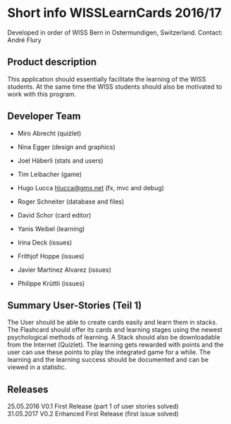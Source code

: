 ﻿#   Short info WISSLearnCards 2016/17
Developed in order of WISS Bern in Ostermundigen, Switzerland.
Contact: André Flury

## Product description
This application should essentially facilitate the learning of the WISS students.
At the same time the WISS students should also be motivated to work with this program.

## Developer Team
- Miro	Abrecht								(quizlet)
- Nina	Egger								(design and graphics)
- Joel	Häberli								(stats and users)
- Tim	Leibacher							(game)
- Hugo	Lucca			hlucca@gmx.net		(fx, mvc and debug)
- Roger	Schneiter							(database and files)
- David	Schor								(card editor)
- Yanis	Weibel								(learning)
    
- Irina Deck								(issues)
- Frithjof Hoppe								(issues)
- Javier Martinez Alvarez								(issues)
- Philippe Krüttli 								(issues)

## Summary User-Stories (Teil 1)
The User should be able to create cards easily and learn them in stacks.
The Flashcard should offer its cards and learning stages using the newest psychological methods of learning.
A Stack should also be downloadable from the Internet (Quizlet).
The learning gets rewarded with points and the user can use these points to play the integrated
game for a while.
The learning and the learning success should be documented and can be viewed in a statistic.

## Releases
25.05.2016			V0.1	First Release (part 1 of user stories solved)    
31.05.2017      V0.2  Enhanced First Release (first issue solved)

